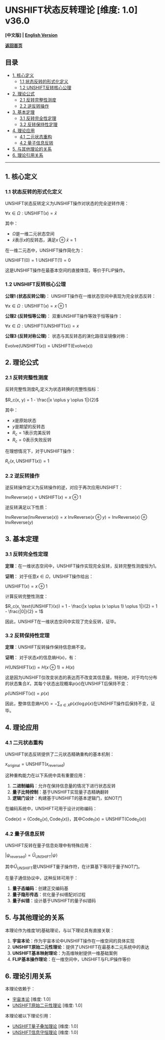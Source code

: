 # UNSHIFT状态反转理论 [维度: 1.0] v36.0

**[中文版] | [English Version](formal_theory_unshift_state_inversion_en.md)**

**[返回首页](../README.md)**

## 目录

- [1. 核心定义](#1-核心定义)
  - [1.1 状态反转的形式化定义](#11-状态反转的形式化定义)
  - [1.2 UNSHIFT反转核心公理](#12-unshift反转核心公理)
- [2. 理论公式](#2-理论公式)
  - [2.1 反转完整性测度](#21-反转完整性测度)
  - [2.2 逆反转操作](#22-逆反转操作)
- [3. 基本定理](#3-基本定理)
  - [3.1 反转完全性定理](#31-反转完全性定理)
  - [3.2 反转保持性定理](#32-反转保持性定理)
- [4. 理论应用](#4-理论应用)
  - [4.1 二元状态重构](#41-二元状态重构)
  - [4.2 量子信息反转](#42-量子信息反转)
- [5. 与其他理论的关系](#5-与其他理论的关系)
- [6. 理论引用关系](#6-理论引用关系)

---

## 1. 核心定义

### 1.1 状态反转的形式化定义

UNSHIFT状态反转定义为UNSHIFT操作对状态的完全逆转作用：

$`\forall x \in \Omega: \text{UNSHIFT}(x) = \bar{x}`$

其中：
- $`\Omega`$是一维二元状态空间
- $`\bar{x}`$表示$`x`$的反转态，满足$`x \oplus \bar{x} = 1`$

在一维二元态中，UNSHIFT操作简化为：

$`\text{UNSHIFT}(0) = 1`$
$`\text{UNSHIFT}(1) = 0`$

这是UNSHIFT操作在最基本空间的直接体现，等价于FLIP操作。

### 1.2 UNSHIFT反转核心公理

**公理1 (状态反转公理)**：
UNSHIFT操作在一维状态空间中表现为完全状态反转：

$`\forall x \in \Omega: \text{UNSHIFT}(x) = x \oplus 1`$

**公理2 (反转恒等公理)**：
双重UNSHIFT操作等效于恒等操作：

$`\forall x \in \Omega: \text{UNSHIFT}(\text{UNSHIFT}(x)) = x`$

**公理3 (反转对称公理)**：
状态与其反转态的演化路径呈镜像对称：

$`\text{Evolve}(\text{UNSHIFT}(x)) = \text{UNSHIFT}(\text{Evolve}(x))`$

## 2. 理论公式

### 2.1 反转完整性测度

反转完整性测度$`R_c`$定义为状态转换的完整性指标：

$`R_c(x, y) = 1 - \frac{|x \oplus y \oplus 1|}{2}`$

其中：
- $`x`$是原始状态
- $`y`$是期望的反转态
- $`R_c = 1`$表示完美反转
- $`R_c = 0`$表示失败反转

在理想情况下，对于UNSHIFT操作：

$`R_c(x, \text{UNSHIFT}(x)) = 1`$

### 2.2 逆反转操作

逆反转操作定义为反转操作的逆，对应于再次应用UNSHIFT：

$`\text{InvReverse}(x) = \text{UNSHIFT}(x) = x \oplus 1`$

逆反转满足以下性质：

$`\text{InvReverse}(\text{InvReverse}(x)) = x`$
$`\text{InvReverse}(x \oplus y) = \text{InvReverse}(x) \oplus \text{InvReverse}(y)`$

## 3. 基本定理

### 3.1 反转完全性定理

**定理**：在一维状态空间中，UNSHIFT操作实现完全反转，反转完整性测度恒为1。

**证明**：
对于任意$`x \in \Omega`$，UNSHIFT操作给出：

$`\text{UNSHIFT}(x) = x \oplus 1`$

计算反转完整性测度：

$`R_c(x, \text{UNSHIFT}(x)) = 1 - \frac{|x \oplus (x \oplus 1) \oplus 1|}{2} = 1 - \frac{|0|}{2} = 1`$

因此，UNSHIFT在一维状态空间中实现了完全反转，证毕。

### 3.2 反转保持性定理

**定理**：UNSHIFT反转操作保持信息熵不变。

**证明**：
对于状态$`x`$的信息熵$`H(x)`$，有：

$`H(\text{UNSHIFT}(x)) = H(x \oplus 1) = H(x)`$

这是因为UNSHIFT仅改变状态的表达而不改变其信息量。特别地，对于均匀分布的状态集合$`X`$，其每个状态出现概率$`p(x)`$在UNSHIFT后保持不变：

$`p(\text{UNSHIFT}(x)) = p(x)`$

因此，整体信息熵$`H(X) = -\sum_{x \in X} p(x)\log p(x)`$在UNSHIFT操作后保持不变，证毕。

## 4. 理论应用

### 4.1 二元状态重构

UNSHIFT状态反转提供了二元状态精确重构的基本机制：

$`x_{\text{original}} = \text{UNSHIFT}(x_{\text{reversed}})`$

这种重构能力在以下系统中具有重要应用：

1. **二进制编码**：允许在保持信息量的情况下进行状态反转
2. **量子比特控制**：基于UNSHIFT实现量子态精确翻转
3. **逻辑门设计**：构建基于UNSHIFT的基本逻辑门，如NOT门

在编码系统中，UNSHIFT可用于设计对称编码：

$`\text{Code}(x) = \{\text{Code}_0(x), \text{Code}_1(x)\}`$，其中$`\text{Code}_1(x) = \text{UNSHIFT}(\text{Code}_0(x))`$

### 4.2 量子信息反转

UNSHIFT反转在量子信息处理中有特殊应用：

$`|\psi_{\text{reversed}}\rangle = \hat{U}_{\text{UNSHIFT}}|\psi\rangle`$

其中$`\hat{U}_{\text{UNSHIFT}}`$是UNSHIFT量子操作符，在计算基下等同于量子NOT门。

在量子通信协议中，这种反转可用于：

1. **量子态编码**：创建正交编码基
2. **量子隐形传态**：优化量子纠缠配对过程
3. **量子纠错**：设计基于UNSHIFT的量子纠错码

## 5. 与其他理论的关系

本理论作为维度1的基础理论，与以下理论具有直接关联：

1. **宇宙本论**：作为宇宙本论中UNSHIFT操作在一维空间的具体实现
2. **UNSHIFT原始二元性理论**：提供了UNSHIFT在最基本二元系统中的表达
3. **UNSHIFT基本映射理论**：为高维映射提供一维基础案例
4. **FLIP基本操作理论**：在一维空间中，UNSHIFT与FLIP操作等价

## 6. 理论引用关系

本理论依赖于：
- [宇宙本论](formal_theory_cosmic_ontology.md) [维度: 1.0]
- [UNSHIFT原始二元性理论](formal_theory_unshift_primitive_duality.md) [维度: 1.0]

本理论被以下理论引用：
- [UNSHIFT量子叠加理论](formal_theory_unshift_quantum_superposition.md) [维度: 1.0]
- [UNSHIFT信息守恒理论](formal_theory_unshift_information_conservation.md) [维度: 1.0] 